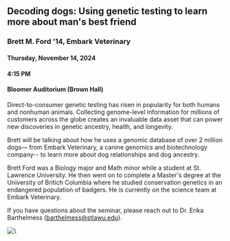 ## Decoding dogs: Using genetic testing to learn more about man's best friend

### Brett M. Ford '14, Embark Veterinary

#### Thursday, November 14, 2024

#### 4:15 PM

#### Bloomer Auditorium (Brown Hall)

Direct-to-consumer genetic testing has risen in popularity for both humans and nonhuman animals. Collecting genome-level information for millions of customers across the globe creates an invaluable data asset that can power new discoveries in genetic ancestry, health, and longevity.

Brett will be talking about how he uses a genomic database of over 2 million dogs— from Embark Veterinary, a canine genomics and biotechnology company-- to learn more about dog relationships and dog ancestry.

Brett Ford was a Biology major and Math minor while a student at St. Lawrence University. He then went on to complete a Master's degree at the University of Britich Columbia where he studied conservation genetics in an endangered population of badgers. He is currently on the science team at Embark Veterinary.

If you have questions about the seminar, please reach out to Dr. Erika Barthelmess (barthelmess@stlawu.edu).

![\\](../media/dog_relationships.png)
